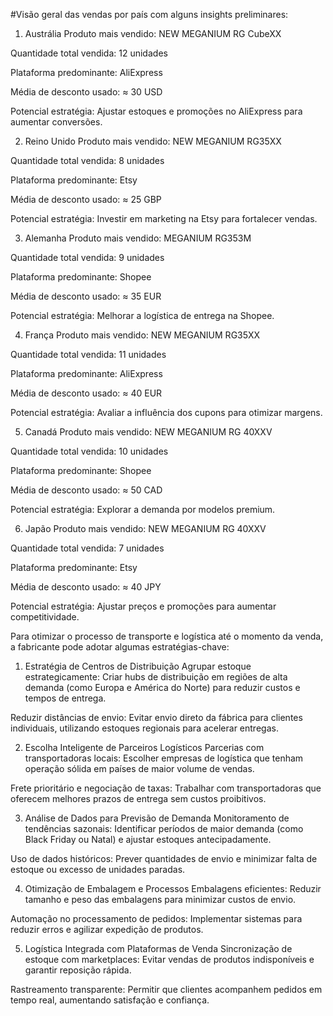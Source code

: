 #Visão geral das vendas por país com alguns insights preliminares:

1. Austrália
Produto mais vendido: NEW MEGANIUM RG CubeXX

Quantidade total vendida: 12 unidades

Plataforma predominante: AliExpress

Média de desconto usado: ≈ 30 USD

Potencial estratégia: Ajustar estoques e promoções no AliExpress para aumentar conversões.

2. Reino Unido
Produto mais vendido: NEW MEGANIUM RG35XX

Quantidade total vendida: 8 unidades

Plataforma predominante: Etsy

Média de desconto usado: ≈ 25 GBP

Potencial estratégia: Investir em marketing na Etsy para fortalecer vendas.

3. Alemanha
Produto mais vendido: MEGANIUM RG353M

Quantidade total vendida: 9 unidades

Plataforma predominante: Shopee

Média de desconto usado: ≈ 35 EUR

Potencial estratégia: Melhorar a logística de entrega na Shopee.

4. França
Produto mais vendido: NEW MEGANIUM RG35XX

Quantidade total vendida: 11 unidades

Plataforma predominante: AliExpress

Média de desconto usado: ≈ 40 EUR

Potencial estratégia: Avaliar a influência dos cupons para otimizar margens.

5. Canadá
Produto mais vendido: NEW MEGANIUM RG 40XXV

Quantidade total vendida: 10 unidades

Plataforma predominante: Shopee

Média de desconto usado: ≈ 50 CAD

Potencial estratégia: Explorar a demanda por modelos premium.

6. Japão
Produto mais vendido: NEW MEGANIUM RG 40XXV

Quantidade total vendida: 7 unidades

Plataforma predominante: Etsy

Média de desconto usado: ≈ 40 JPY

Potencial estratégia: Ajustar preços e promoções para aumentar competitividade.

Para otimizar o processo de transporte e logística até o momento da venda, a fabricante pode adotar algumas estratégias-chave:

1. Estratégia de Centros de Distribuição
Agrupar estoque estrategicamente: Criar hubs de distribuição em regiões de alta demanda (como Europa e América do Norte) para reduzir custos e tempos de entrega.

Reduzir distâncias de envio: Evitar envio direto da fábrica para clientes individuais, utilizando estoques regionais para acelerar entregas.

2. Escolha Inteligente de Parceiros Logísticos
Parcerias com transportadoras locais: Escolher empresas de logística que tenham operação sólida em países de maior volume de vendas.

Frete prioritário e negociação de taxas: Trabalhar com transportadoras que oferecem melhores prazos de entrega sem custos proibitivos.

3. Análise de Dados para Previsão de Demanda
Monitoramento de tendências sazonais: Identificar períodos de maior demanda (como Black Friday ou Natal) e ajustar estoques antecipadamente.

Uso de dados históricos: Prever quantidades de envio e minimizar falta de estoque ou excesso de unidades paradas.

4. Otimização de Embalagem e Processos
Embalagens eficientes: Reduzir tamanho e peso das embalagens para minimizar custos de envio.

Automação no processamento de pedidos: Implementar sistemas para reduzir erros e agilizar expedição de produtos.

5. Logística Integrada com Plataformas de Venda
Sincronização de estoque com marketplaces: Evitar vendas de produtos indisponíveis e garantir reposição rápida.

Rastreamento transparente: Permitir que clientes acompanhem pedidos em tempo real, aumentando satisfação e confiança.
